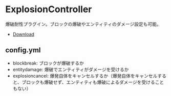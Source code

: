 # ExplosionController
爆破耐性プラグイン。ブロックの爆破やエンティティのダメージ設定も可能。

- [Download](https://github.com/Densyakun/ExplosionController)

## config.yml
- blockbreak: ブロックが爆破するか
- entitydamage: 爆破でエンティティがダメージを受けるか
- explosioncancel: 爆発自体をキャンセルするか（爆発自体をキャンセルすると、ブロックも爆破せず、エンティティも爆破によるダメージを受けることもない）

